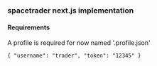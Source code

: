 ### spacetrader next.js implementation

#### Requirements

A profile is required for now named '.profile.json'

```
{ "username": "trader", "token": "12345" }
```